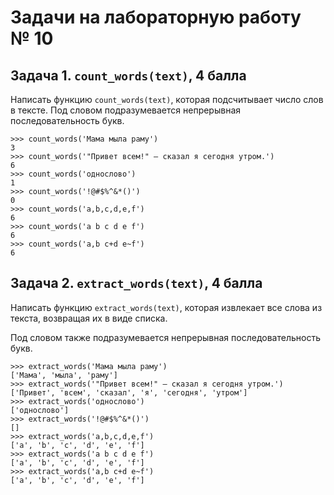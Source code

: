 # Задачи на лабораторную работу № 10

## Задача 1. `count_words(text)`, 4 балла

Написать функцию `count_words(text)`, которая подсчитывает число слов в тексте.
Под словом подразумевается непрерывная последовательность букв.

    >>> count_words('Мама мыла раму')
    3
    >>> count_words('"Привет всем!" — сказал я сегодня утром.')
    6
    >>> count_words('однослово')
    1
    >>> count_words('!@#$%^&*()')
    0
    >>> count_words('a,b,c,d,e,f')
    6
    >>> count_words('a b c d e f')
    6
    >>> count_words('a,b c+d e~f')
    6

## Задача 2. `extract_words(text)`, 4 балла

Написать функцию `extract_words(text)`, которая извлекает все слова из текста,
возвращая их в виде списка.

Под словом также подразумевается непрерывная последовательность букв.

    >>> extract_words('Мама мыла раму')
    ['Мама', 'мыла', 'раму']
    >>> extract_words('"Привет всем!" — сказал я сегодня утром.')
    ['Привет', 'всем', 'сказал', 'я', 'сегодня', 'утром']
    >>> extract_words('однослово')
    ['однослово']
    >>> extract_words('!@#$%^&*()')
    []
    >>> extract_words('a,b,c,d,e,f')
    ['a', 'b', 'c', 'd', 'e', 'f']
    >>> extract_words('a b c d e f')
    ['a', 'b', 'c', 'd', 'e', 'f']
    >>> extract_words('a,b c+d e~f')
    ['a', 'b', 'c', 'd', 'e', 'f']
